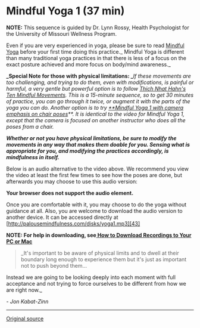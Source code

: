 Mindful Yoga 1 (37 min)
=======================

**NOTE:** This sequence is guided by Dr. Lynn Rossy, Health Psychologist for
the University of Missouri Wellness Program.

Even if you are very experienced in yoga, please be sure to read [ Mindful
Yoga][38] before your first time doing this practice._ Mindful Yoga is
different than many traditional yoga practices in that there is less of a focus
on the exact posture achieved and more focus on body/mind awareness._

**_Special Note for those with physical limitations: _**_If these movements are
too challenging, and trying to do them, even with modifications, is painful or
harmful, a very gentle but powerful option is to follow [Thich Nhat Hahn's Ten
Mindful Movements][41]. This is a 15-minute sequence, so to get 30 minutes of
practice, you can go through it twice, or augment it with the parts of the yoga
you can do. Another option is to try [**Mindful Yoga 1 with camera emphasis on
chair poses][42]**. It is identical to the video for Mindful Yoga 1, except
that the camera is focused on another instructor who does all the poses from a
chair._

**_Whether or not you have physical limitations, be sure to modify the
movements in any way that makes them doable for you. Sensing what is
appropriate for you, and modifying the practices accordingly, is mindfulness in
itself._**

Below is an audio alternative to the video above. We recommend you view the
video at least the first few times to see how the poses are done, but
afterwards you may choose to use this audio version:  

**Your browser does not support the audio element.**
  

Once you are comfortable with it, you may choose to do the yoga without
guidance at all. Also, you are welcome to download the audio version to another
device. It can be accessed directly at
[http://palousemindfulness.com/disks/yoga1.mp3][43]

**NOTE: For help in downloading, see[ How to Download Recordings to Your PC or Mac][44]**

> _It's important to be aware of physical limits and to dwell at their boundary
long enough to experience them but it's just as important not to push beyond
them...  
  
Instead we are going to be looking deeply into each moment with full acceptance
and not trying to force ourselves to be different from how we are right now._
  
\- _Jon Kabat-Zinn_


[1]: http://palousemindfulness.com/art/docbox-translate-flip.jpg
[2]: http://palousemindfulness.com/art/clouds1_middle_570x22.jpg
[3]: http://palousemindfulness.com/art/logo-youtube_22.gif
[4]: http://palousemindfulness.com/art/logo-facebook_22.gif
[5]: http://palousemindfulness.com/art/clouds2_title_950x115.jpg
[6]: ../index.html
[7]: ../testimonials/index.html
[8]: ../graduates.html
[9]: ../resources.html
[10]: ../contact.html
[11]: ../quotes.html
[12]: ../whats-new.html
[13]: ../selfguidedMBSR_ataglance.html
[14]: ../selfguidedMBSR_week0.html
[15]: ../selfguidedMBSR_gettingstarted.html
[16]: ../selfguidedMBSR_manual.html
[17]: ../selfguidedMBSR_week1.html
[18]: ../selfguidedMBSR_week2.html
[19]: ../selfguidedMBSR_week3.html
[20]: ../selfguidedMBSR_week4.html
[21]: ../selfguidedMBSR_week5.html
[22]: ../selfguidedMBSR_week5b.html
[23]: ../selfguidedMBSR_week6.html
[24]: ../selfguidedMBSR_week7.html
[25]: ../selfguidedMBSR_week8.html
[26]: ../selfguidedMBSR_certificate.html
[27]: ../guidedmeditations.html
[28]: bodyscan.html
[29]: sittingmeditation.html
[30]: yoga1.html
[31]: yoga2.html
[32]: soften-soothe-allow.html
[33]: RAIN.html
[34]: mountain.html
[35]: lake.html
[36]: lovingkindness.html
[37]: silent30min.html
[38]: ../docs/yoga.pdf
[39]: http://palousemindfulness.com/art/123rf_videoplayicon_50.jpg
[40]: https://www.youtube.com/watch?v=Teo0f1ab1PY&amp;index=3&amp;list=PLbiVpU59JkVaFMGi0A8Im_hfSh-SWsFwg
[41]: https://www.youtube.com/watch?v=4mz-dJFkmrk&amp;list=PLbiVpU59JkVaFMGi0A8Im_hfSh-SWsFwg&amp;index=9
[42]: https://www.youtube.com/watch?v=dYWHpUgnqUs
[43]: ../disks/yoga1.mp3
[44]: downloading.html
[45]: http://palousemindfulness.com/art/yoga1_170.jpg
[46]: ../quotes.html#yoga "more quotes"
  
-----

[Original source](http://palousemindfulness.com/meditations/yoga1.html "Permalink to Mindful Yoga 1")
